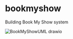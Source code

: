 # bookmyshow
Building Book My Show system

![BookMyShowUML drawio](https://github.com/yeswanthkumargurram/bookmyshow/assets/36203051/0f869d41-d9cb-442f-baac-cd2cc7c19b2d)
